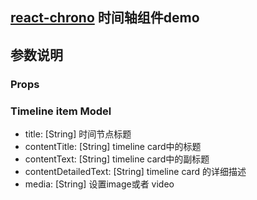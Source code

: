 ## [react-chrono](https://github.com/prabhuignoto/react-chrono) 时间轴组件demo

## 参数说明

### Props



### Timeline item Model
- title: [String] 时间节点标题
- contentTitle: [String] timeline card中的标题
- contentText: [String] timeline card中的副标题
- contentDetailedText: [String] timeline card 的详细描述
- media: [String] 设置image或者 video